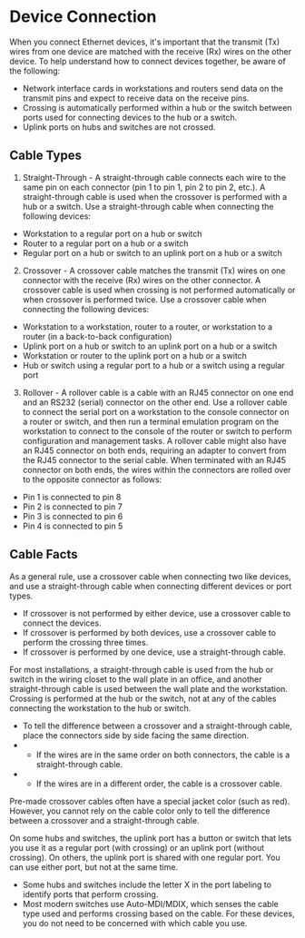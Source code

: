 # Device Connection


When you connect Ethernet devices, it's important that the transmit (Tx) wires from one device are matched with the receive (Rx) wires on the other device. To help understand how to connect devices together, be aware of the following:

- Network interface cards in workstations and routers send data on the transmit pins and expect to receive data on the receive pins.
- Crossing is automatically performed within a hub or the switch between ports used for connecting devices to the hub or a switch.
- Uplink ports on hubs and switches are not crossed.

## Cable Types

1. Straight-Through - A straight-through cable connects each wire to the same pin on each connector (pin 1 to pin 1, pin 2 to pin 2, etc.). A straight-through cable is used when the crossover is performed with a hub or a switch. Use a straight-through cable when connecting the following devices:
- Workstation to a regular port on a hub or switch
- Router to a regular port on a hub or a switch
- Regular port on a hub or switch to an uplink port on a hub or a switch

2. Crossover - 	A crossover cable matches the transmit (Tx) wires on one connector with the receive (Rx) wires on the other connector. A crossover cable is used when crossing is not performed automatically or when crossover is performed twice. Use a crossover cable when connecting the following devices:

- Workstation to a workstation, router to a router, or workstation to a router (in a back-to-back configuration)
- Uplink port on a hub or switch to an uplink port on a hub or a switch
- Workstation or router to the uplink port on a hub or a switch
- Hub or switch using a regular port to a hub or a switch using a regular port

3. Rollover - A rollover cable is a cable with an RJ45 connector on one end and an RS232 (serial) connector on the other end. Use a rollover cable to connect the serial port on a workstation to the console connector on a router or switch, and then run a terminal emulation program on the workstation to connect to the console of the router or switch to perform configuration and management tasks.
A rollover cable might also have an RJ45 connector on both ends, requiring an adapter to convert from the RJ45 connector to the serial cable. When terminated with an RJ45 connector on both ends, the wires within the connectors are rolled over to the opposite connector as follows:

- Pin 1 is connected to pin 8
- Pin 2 is connected to pin 7
- Pin 3 is connected to pin 6
- Pin 4 is connected to pin 5

## Cable Facts

As a general rule, use a crossover cable when connecting two like devices, and use a straight-through cable when connecting different devices or port types.

- If crossover is not performed by either device, use a crossover cable to connect the devices.
- If crossover is performed by both devices, use a crossover cable to perform the crossing three times.
- If crossover is performed by one device, use a straight-through cable.

For most installations, a straight-through cable is used from the hub or switch in the wiring closet to the wall plate in an office, and another straight-through cable is used between the wall plate and the workstation. Crossing is performed at the hub or the switch, not at any of the cables connecting the workstation to the hub or switch.

- To tell the difference between a crossover and a straight-through cable, place the connectors side by side facing the same direction.
- - If the wires are in the same order on both connectors, the cable is a straight-through cable.
- - If the wires are in a different order, the cable is a crossover cable.

Pre-made crossover cables often have a special jacket color (such as red).  However, you cannot rely on the cable color only to tell the difference between a crossover and a straight-through cable.

On some hubs and switches, the uplink port has a button or switch that lets you use it as a regular port (with crossing) or an uplink port (without crossing). On others, the uplink port is shared with one regular port. You can use either port, but not at the same time.

- Some hubs and switches include the letter X in the port labeling to identify ports that perform crossing.
- Most modern switches use Auto-MDI/MDIX, which senses the cable type used and performs crossing based on the cable. For these devices, you do not need to be concerned with which cable you use.
